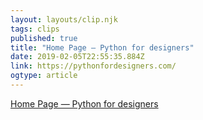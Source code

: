 ```yaml
---
layout: layouts/clip.njk 
tags: clips 
published: true 
title: "Home Page — Python for designers" 
date: 2019-02-05T22:55:35.884Z 
link: https://pythonfordesigners.com/ 
ogtype: article 
---
```

[ Home Page — Python for designers ]( https://pythonfordesigners.com/ ) 
